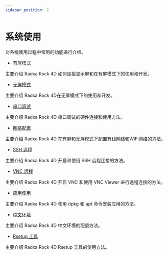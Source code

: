 ```yaml
---
sidebar_position: 2
---
```


# 系统使用

对系统使用过程中常用的功能进行介绍。

- [有屏模式](/rock4/rock4d/system-config/display-mode)

主要介绍 Radxa Rock 4D 如何连接显示屏和在有屏模式下的使用和开发。

- [无屏模式](/rock4/rock4d/system-config/no-display-mode)

主要介绍 Radxa Rock 4D在无屏模式下的使用和开发。

- [串口调试](/rock4/rock4d/system-config/uart_debug)

主要介绍 Radxa Rock 4D 串口调试的硬件连接和使用方法。

- [网络配置](/rock4/rock4d/system-config/web-config)

主要介绍 Radxa Rock 4D 在有屏和无屏模式下配置有线网络和WiFi网络的方法。

- [SSH 远程](/rock4/rock4d/system-config/ssh-remote)

主要介绍 Radxa Rock 4D 开启和使用 SSH 远程连接的方法。

- [VNC 远程](/rock4/rock4d/system-config/vnc-remote)

主要介绍 Radxa Rock 4D 开启 VNC 和使用 VNC Viewer 进行远程连接的方法。

- [应用使用](/rock4/rock4d/system-config/application-use)

主要介绍 Radxa Rock 4D 使用 dpkg 和 apt 命令安装应用的方法。

- [中文环境](/rock4/rock4d/system-config/chinese-env)

主要介绍 Radxa Rock 4D 中文环境的配置方法。

- [Rsetup 工具](/rock4/rock4d/system-config/rsetup)

主要介绍 Radxa Rock 4D Rsetup 工具的使用方法。
